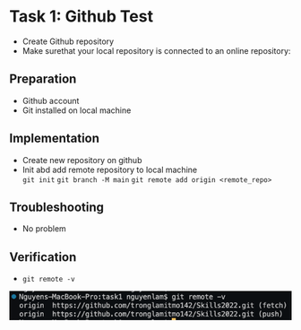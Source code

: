 # Task 1: Github Test
- Create Github repository   
- Make surethat your local repository is connected to an online repository: 

## Preparation
- Github account  
- Git installed on local machine  

## Implementation 
- Create new repository on github  
- Init abd add remote repository to local machine  
`git init`
`git branch -M main`
`git remote add origin <remote_repo>`  

## Troubleshooting 
- No problem 

## Verification 

- `git remote -v`

![Result](./Screen%20Shot%202022-09-23%20at%2016.10.09.png)

